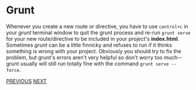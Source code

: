# Grunt

Whenever you create a new route or directive, you have to use `control+c` in your _grunt_ terminal window to quit the grunt process and re-run `grunt serve` for your new route/directive to be included in your project's **index.html**. Sometimes _grunt_ can be a little finnicky and refuses to run if it thinks something is wrong with your project. Obviously you should try to fix the problem, but grunt's errors aren't very helpful so don't worry too much--grunt usually will still run totally fine with the command `grunt serve --force`.

[PREVIOUS](Angular-Creating-A-New-Directive) [NEXT](Angular-Backend-File-Structure)
